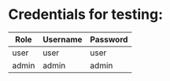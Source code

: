 # Credentials for testing:

| Role | Username | Password |
|-|-|-|
| user | user | user |
| admin | admin| admin |

